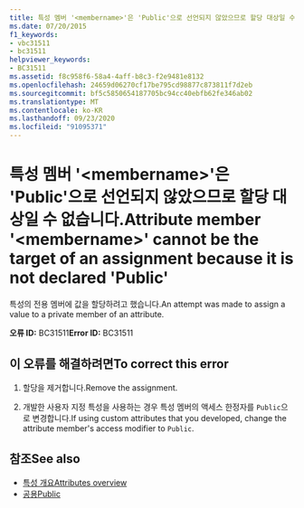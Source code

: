 ```yaml
---
title: 특성 멤버 '<membername>'은 'Public'으로 선언되지 않았으므로 할당 대상일 수 없습니다.
ms.date: 07/20/2015
f1_keywords:
- vbc31511
- bc31511
helpviewer_keywords:
- BC31511
ms.assetid: f8c958f6-58a4-4aff-b8c3-f2e9481e8132
ms.openlocfilehash: 24659d06270cf17be795cd98877c873811f7d2eb
ms.sourcegitcommit: bf5c5850654187705bc94cc40ebfb62fe346ab02
ms.translationtype: MT
ms.contentlocale: ko-KR
ms.lasthandoff: 09/23/2020
ms.locfileid: "91095371"
---
```

# <a name="attribute-member-membername-cannot-be-the-target-of-an-assignment-because-it-is-not-declared-public"></a><span data-ttu-id="c7189-102">특성 멤버 '\<membername>'은 'Public'으로 선언되지 않았으므로 할당 대상일 수 없습니다.</span><span class="sxs-lookup"><span data-stu-id="c7189-102">Attribute member '\<membername>' cannot be the target of an assignment because it is not declared 'Public'</span></span>

<span data-ttu-id="c7189-103">특성의 전용 멤버에 값을 할당하려고 했습니다.</span><span class="sxs-lookup"><span data-stu-id="c7189-103">An attempt was made to assign a value to a private member of an attribute.</span></span>  
  
 <span data-ttu-id="c7189-104">**오류 ID:** BC31511</span><span class="sxs-lookup"><span data-stu-id="c7189-104">**Error ID:** BC31511</span></span>  
  
## <a name="to-correct-this-error"></a><span data-ttu-id="c7189-105">이 오류를 해결하려면</span><span class="sxs-lookup"><span data-stu-id="c7189-105">To correct this error</span></span>  
  
1. <span data-ttu-id="c7189-106">할당을 제거합니다.</span><span class="sxs-lookup"><span data-stu-id="c7189-106">Remove the assignment.</span></span>  
  
2. <span data-ttu-id="c7189-107">개발한 사용자 지정 특성을 사용하는 경우 특성 멤버의 액세스 한정자를 `Public`으로 변경합니다.</span><span class="sxs-lookup"><span data-stu-id="c7189-107">If using custom attributes that you developed, change the attribute member's access modifier to `Public`.</span></span>  
  
## <a name="see-also"></a><span data-ttu-id="c7189-108">참조</span><span class="sxs-lookup"><span data-stu-id="c7189-108">See also</span></span>

- [<span data-ttu-id="c7189-109">특성 개요</span><span class="sxs-lookup"><span data-stu-id="c7189-109">Attributes overview</span></span>](../programming-guide/concepts/attributes/index.md)
- [<span data-ttu-id="c7189-110">공용</span><span class="sxs-lookup"><span data-stu-id="c7189-110">Public</span></span>](../language-reference/modifiers/public.md)
